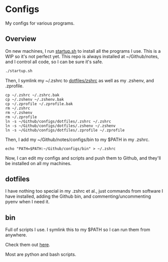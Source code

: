 # Configs

My configs for various programs.

## Overview

On new machines, I run [startup.sh](startup/startup.sh) to install all the programs I use. This is a WIP so it's not perfect yet.
This repo is always installed at ~/Github/notes, and I control all code, so I can be sure it's safe.

```bash
./startup.sh
```

Then, I symlink my ~/.zshrc to [dotfiles/zshrc](dotfiles/.zshrc) as well as my .zshenv, and .zprofile.

```
cp ~/.zshrc ~/.zshrc.bak
cp ~/.zshenv ~/.zshenv.bak
cp ~/.zprofile ~/.zprofile.bak
rm ~/.zshrc
rm ~/.zshenv
rm ~/.zprofile
ln -s ~/Github/configs/dotfiles/.zshrc ~/.zshrc
ln -s ~/Github/configs/dotfiles/.zshenv ~/.zshenv
ln -s ~/Github/configs/dotfiles/.zprofile ~/.zprofile
```

Then, I add my ~/Github/notes/configs/bin to my $PATH in my .zshrc.

```
echo "PATH=$PATH:~/Github/configs/bin" > ~/.zshrc
```

Now, I can edit my configs and scripts and push them to Github, and they'll be installed on all my machines.

## dotfiles

I have nothing too special in my .zshrc et al., just commands from software I have installed, adding the Github bin, and commenting/uncommenting pyenv when I need it.

## bin

Full of scripts I use. I symlink this to my $PATH so I can run them from anywhere.

Check them out [here](bin/bin.md).

Most are python and bash scripts.
